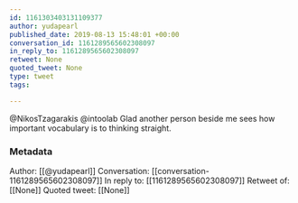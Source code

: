 ```yaml
---
id: 1161303403131109377
author: yudapearl
published_date: 2019-08-13 15:48:01 +00:00
conversation_id: 1161289565602308097
in_reply_to: 1161289565602308097
retweet: None
quoted_tweet: None
type: tweet
tags:

---
```


@NikosTzagarakis @intoolab Glad another person beside me sees how important vocabulary is to thinking straight.

### Metadata

Author: [[@yudapearl]]
Conversation: [[conversation-1161289565602308097]]
In reply to: [[1161289565602308097]]
Retweet of: [[None]]
Quoted tweet: [[None]]
